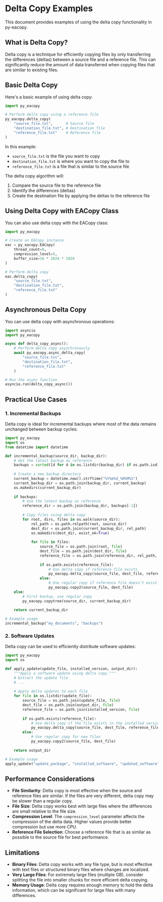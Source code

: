 # Delta Copy Examples

This document provides examples of using the delta copy functionality in py-eacopy.

## What is Delta Copy?

Delta copy is a technique for efficiently copying files by only transferring the differences (deltas) between a source file and a reference file. This can significantly reduce the amount of data transferred when copying files that are similar to existing files.

## Basic Delta Copy

Here's a basic example of using delta copy:

```python
import py_eacopy

# Perform delta copy using a reference file
py_eacopy.delta_copy(
    "source_file.txt",      # Source file
    "destination_file.txt", # Destination file
    "reference_file.txt"    # Reference file
)
```

In this example:
- `source_file.txt` is the file you want to copy
- `destination_file.txt` is where you want to copy the file to
- `reference_file.txt` is a file that is similar to the source file

The delta copy algorithm will:
1. Compare the source file to the reference file
2. Identify the differences (deltas)
3. Create the destination file by applying the deltas to the reference file

## Using Delta Copy with EACopy Class

You can also use delta copy with the EACopy class:

```python
import py_eacopy

# Create an EACopy instance
eac = py_eacopy.EACopy(
    thread_count=8,
    compression_level=5,
    buffer_size=16 * 1024 * 1024
)

# Perform delta copy
eac.delta_copy(
    "source_file.txt",
    "destination_file.txt",
    "reference_file.txt"
)
```

## Asynchronous Delta Copy

You can use delta copy with asynchronous operations:

```python
import asyncio
import py_eacopy

async def delta_copy_async():
    # Perform delta copy asynchronously
    await py_eacopy.async_delta_copy(
        "source_file.txt",
        "destination_file.txt",
        "reference_file.txt"
    )

# Run the async function
asyncio.run(delta_copy_async())
```

## Practical Use Cases

### 1. Incremental Backups

Delta copy is ideal for incremental backups where most of the data remains unchanged between backup cycles:

```python
import py_eacopy
import os
from datetime import datetime

def incremental_backup(source_dir, backup_dir):
    # Get the latest backup as reference
    backups = sorted([d for d in os.listdir(backup_dir) if os.path.isdir(os.path.join(backup_dir, d))])
    
    # Create a new backup directory
    current_backup = datetime.now().strftime("%Y%m%d_%H%M%S")
    current_backup_dir = os.path.join(backup_dir, current_backup)
    os.makedirs(current_backup_dir)
    
    if backups:
        # Use the latest backup as reference
        reference_dir = os.path.join(backup_dir, backups[-1])
        
        # Copy files using delta copy
        for root, dirs, files in os.walk(source_dir):
            rel_path = os.path.relpath(root, source_dir)
            dest_dir = os.path.join(current_backup_dir, rel_path)
            os.makedirs(dest_dir, exist_ok=True)
            
            for file in files:
                source_file = os.path.join(root, file)
                dest_file = os.path.join(dest_dir, file)
                reference_file = os.path.join(reference_dir, rel_path, file)
                
                if os.path.exists(reference_file):
                    # Use delta copy if reference file exists
                    py_eacopy.delta_copy(source_file, dest_file, reference_file)
                else:
                    # Use regular copy if reference file doesn't exist
                    py_eacopy.copy2(source_file, dest_file)
    else:
        # First backup, use regular copy
        py_eacopy.copytree(source_dir, current_backup_dir)
    
    return current_backup_dir

# Example usage
incremental_backup("my_documents", "backups")
```

### 2. Software Updates

Delta copy can be used to efficiently distribute software updates:

```python
import py_eacopy
import os

def apply_update(update_file, installed_version, output_dir):
    """Apply a software update using delta copy."""
    # Extract the update file
    # ...
    
    # Apply delta updates to each file
    for file in os.listdir(update_file):
        source_file = os.path.join(update_file, file)
        dest_file = os.path.join(output_dir, file)
        reference_file = os.path.join(installed_version, file)
        
        if os.path.exists(reference_file):
            # Use delta copy if the file exists in the installed version
            py_eacopy.delta_copy(source_file, dest_file, reference_file)
        else:
            # Use regular copy for new files
            py_eacopy.copy2(source_file, dest_file)
    
    return output_dir

# Example usage
apply_update("update_package", "installed_software", "updated_software")
```

## Performance Considerations

- **File Similarity**: Delta copy is most effective when the source and reference files are similar. If the files are very different, delta copy may be slower than a regular copy.
- **File Size**: Delta copy works best with large files where the differences are small relative to the file size.
- **Compression Level**: The `compression_level` parameter affects the compression of the delta data. Higher values provide better compression but use more CPU.
- **Reference File Selection**: Choose a reference file that is as similar as possible to the source file for best performance.

## Limitations

- **Binary Files**: Delta copy works with any file type, but is most effective with text files or structured binary files where changes are localized.
- **Very Large Files**: For extremely large files (multiple GB), consider splitting the file into smaller chunks for more efficient delta copying.
- **Memory Usage**: Delta copy requires enough memory to hold the delta information, which can be significant for large files with many differences.
